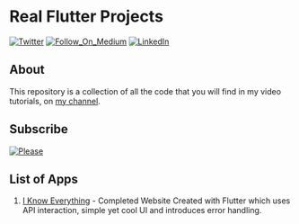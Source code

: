 # Real Flutter Projects

[![Twitter](https://img.shields.io/badge/Follow_On_Twitter-Ayush_Shekhar-blue.svg?style=flat)](https://twitter.com/ayushshekhar17)
[![Follow_On_Medium](https://img.shields.io/badge/Follow_On_Medium-Ayush_Shekhar-green.svg)](https://medium.com/@ayushshekhar)
[![LinkedIn](https://img.shields.io/badge/Connect_On_LinkedIn-Ayush_Shekhar-blue.svg?style=flat)](https://www.linkedin.com/in/ayushshekhar/)

## About

This repository is a collection of all the code that you will find in my video tutorials, on [my channel](https://www.youtube.com/fluttercreate).

## Subscribe

[![Please ](https://i.pinimg.com/originals/0a/0a/2d/0a0a2d79b82ad1798640398540b64e63.jpg)](https://www.youtube.com/fluttercreate)

## List of Apps

1. [I Know Everything](https://youtu.be/OYk5Ud7wFGY) - Completed Website Created with Flutter which uses API interaction, simple yet cool UI and introduces error handling.
